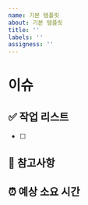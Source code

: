 ```yaml
---
name: 기본 템플릿
about: 기본 템플릿
title: ''
labels: ''
assigness: ''
---
```


# 이슈

## ✅ 작업 리스트

-  [ ]

## 🚧 참고사항

## ⏰ 예상 소요 시간
